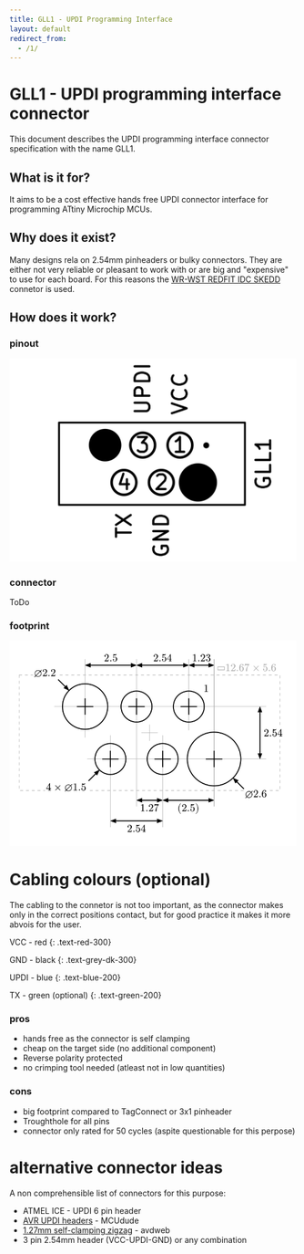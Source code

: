 ```yaml
---
title: GLL1 - UPDI Programming Interface
layout: default
redirect_from:
  - /1/
---
```


# GLL1 - UPDI programming interface connector

This document describes the UPDI programming interface connector specification with the name GLL1. 

## What is it for?

It aims to be a cost effective hands free UPDI connector interface for programming ATtiny Microchip MCUs. 

## Why does it exist?

Many designs rela on 2.54mm pinheaders or bulky connectors. 
They are either not very reliable or pleasant to work with or are big and "expensive" to use for each board. 
For this reasons the [WR-WST REDFIT IDC SKEDD](https://www.we-online.com/en/components/products/REDFIT_IDC_SKEDD) connetor is used. 

## How does it work?

### pinout

![](../assets/gll1-pinout.svg)

### connector

ToDo

### footprint

![](../assets/gll1-footprint-dimensions.svg)

# Cabling colours (optional)

The cabling to the connetor is not too important, as the connector makes only in the correct positions contact, but for good practice it makes it more abvois for the user.

VCC - red 
{: .text-red-300}

GND - black 
{: .text-grey-dk-300}

UPDI - blue
{: .text-blue-200}

TX - green (optional)
{: .text-green-200}

### pros
- hands free as the connector is self clamping
- cheap on the target side (no additional component)
- Reverse polarity protected
- no crimping tool needed (atleast not in low quantities)

### cons
- big footprint compared to TagConnect or 3x1 pinheader
- Troughthole for all pins 
- connector only rated for 50 cycles (aspite questionable for this perpose)

# alternative connector ideas

A non comprehensible list of connectors for this purpose:
- ATMEL ICE - UPDI 6 pin header
- [AVR UPDI headers](https://microchip.my.site.com/s/article/ATMEL-ICE---UPDI-6-pin-header-internal-connections-during-programing) - MCUdude
- [1.27mm self-clamping zigzag](https://avdweb.nl/arduino/attiny3217/ftdi-updi-connector) - avdweb
- 3 pin 2.54mm header (VCC-UPDI-GND) or any combination
